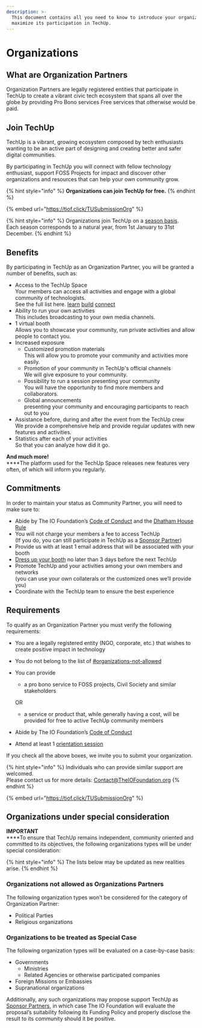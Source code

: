```yaml
---
description: >-
  This document contains all you need to know to introduce your organization and
  maximize its participation in TechUp.
---
```


# Organizations

## What are Organization Partners

Organization Partners are legally registered entities that participate in TechUp to create a vibrant civic tech ecosystem that spans all over the globe by providing Pro Bono services Free services that otherwise would be paid.

## Join TechUp

TechUp is a vibrant, growing ecosystem composed by tech enthusiasts wanting to be an active part of designing and creating better and safer digital communities.

By participating in TechUp you will connect with fellow technology enthusiast, support FOSS Projects for impact and discover other organizations and resources that can help your own community grow.

{% hint style="info" %}
**Organizations can join TechUp for free.**
{% endhint %}

{% embed url="https://tiof.click/TUSubmissionOrg" %}

{% hint style="info" %}
Organizations join TechUp on a [season basis](../../about/seasons/).\
Each season corresponds to a natural year, from 1st January to 31st December.
{% endhint %}

## Benefits

By participating in TechUp as an Organization Partner, you will be granted a number of benefits, such as:

* Access to the TechUp Space\
  Your members can access all activities and engage with a global community of technologists.\
  See the full list here. [learn](../../activities/learn/ "mention") [build](../../activities/build/ "mention") [connect](../../activities/connect/ "mention")
* Ability to run your own activities\
  This includes broadcasting to your own media channels.
* 1 virtual booth\
  Allows you to showcase your community, run private activities and allow people to contact you.
* Increased exposure
  * Customized promotion materials\
    This will allow you to promote your community and activities more easily.
  * Promotion of your community in TechUp's official channels\
    We will give exposure to your community.
  * Possibility to run a session presenting your community\
    You will have the opportunity to find more members and collaborators.
  * Global announcements\
    presenting your community and encouraging participants to reach out to you
* Assistance before, during and after the event from the TechUp crew\
  We provide a comprehensive help and provide regular updates with new features and activities.
* Statistics after each of your activities\
  So that you can analyze how did it go.

**And much more!**\
****The platform used for the TechUp Space releases new features very often, of which will inform you regularly.

## Commitments

In order to maintain your status as Community Partner, you will need to make sure to:

* Abide by The IO Foundation’s [Code of Conduct](https://tiof.click/TIOFPolicyCoC) and the [Dhatham House Rule](../../about/dhatam-house-rule.md)
* You will not charge your members a fee to access TechUp\
  (If you do, you can still participate in TechUp as a [Sponsor Partner](../sponsors/))
* Provide us with at least 1 email address that will be associated with your booth
* [Dress up your booth](https://help.airmeet.com/support/solutions/articles/82000443874-how-to-setup-booths-in-airmeet) no later than 3 days before the next TechUp
* Promote TechUp and your activities among your own members and networks\
  (you can use your own collaterals or the customized ones we’ll provide you)
* Coordinate with the TechUp team to ensure the best experience

## Requirements

To qualify as an Organization Partner you must verify the following requirements:

* You are a legally registered entity (NGO, corporate, etc.) that wishes to create positive impact in technology
* You do not belong to the list of [#organizations-not-allowed](./#organizations-not-allowed "mention")
*   You can provide

    * a pro bono service to FOSS projects, Civil Society and similar stakeholders

    OR

    * a service or product that, while generally having a cost, will be provided for free to active TechUp community members
* Abide by The IO Foundation’s [Code of Conduct](https://tiof.click/TIOFPolicyCoC)
* Attend at least 1 [orientation session](../orientation-sessions.md)

If you check all the above boxes, we invite you to submit your organization.

{% hint style="info" %}
Individuals who can provide similar support are welcomed.\
Please contact us for more details: Contact@TheIOFoundation.org
{% endhint %}

{% embed url="https://tiof.click/TUSubmissionOrg" %}

## Organizations under special consideration

**IMPORTANT**\
****To ensure that TechUp remains independent, community oriented and committed to its objectives, the following organizations types will be under special consideration:

{% hint style="info" %}
The lists below may be updated as new realities arise.
{% endhint %}

### Organizations not allowed as Organizations Partners

The following organization types won’t be considered for the category of Organization Partner:

* Political Parties
* Religious organizations

### Organizations to be treated as Special Case

The following organization types will be evaluated on a case-by-case basis:

* Governments
  * Ministries
  * Related Agencies or otherwise participated companies
* Foreign Missions or Embassies
* Supranational organizations

Additionally, any such organizations may propose support TechUp as [Sponsor Partners](../sponsors/), in which case The IO Foundation will evaluate the proposal’s suitability following its Funding Policy and properly disclose the result to its community should it be positive.

